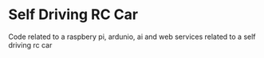# Self Driving RC Car
Code related to a raspbery pi, ardunio, ai and web services related to a self driving rc car
